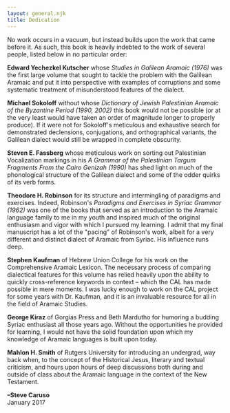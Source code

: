 ```yaml
---
layout: general.njk
title: Dedication
---
```


No work occurs in a vacuum, but instead builds upon the work that came before it. As such, this book is heavily indebted to the work of several people, listed below in no particular order:

**Edward Yechezkel Kutscher** whose *Studies in Galilean Aramaic (1976)* was the first large volume that sought to tackle the problem with the Galilean Aramaic and put it into perspective with examples of corruptions and some systematic treatment of misunderstood features of the dialect.

**Michael Sokoloff** without whose *Dictionary of Jewish Palestinian Aramaic of the Byzantine Period (1990, 2002)* this book would not be possible (or at the very least would have taken an order of magnitude longer to properly produce). If it were not for Sokoloff's meticulous and exhaustive search for demonstrated declensions, conjugations, and orthographical variants, the Galilean dialect would still be wrapped in complete obscurity. 

**Steven E. Fassberg** whose meticulous work on sorting out Palestinian Vocalization markings in his *A Grammar of the Palestinian Targum Fragments From the Cairo Genizah (1990)* has shed light on much of the phonological structure of the Galilean dialect and some of the odder quirks of its verb forms.    

**Theodore H. Robinson** for its structure and intermingling of paradigms and exercises. Indeed, Robinson's *Paradigms and Exercises in Syriac Grammar (1962)* was one of the books that served as an introduction to the Aramaic language family to me in my youth and inspired much of the original enthusiasm and vigor with which I pursued my learning. I admit that my final manuscript has a lot of the "pacing" of Robinson's work, albeit for a very different and distinct dialect of Aramaic from Syriac. His influence runs deep.

**Stephen Kaufman** of Hebrew Union College for his work on the Comprehensive Aramaic Lexicon. The necessary process of comparing dialectical features for this volume has relied heavily upon the ability to quickly cross-reference keywords in context – which the CAL has made possible in mere moments. I was lucky enough to work on the CAL project for some years with Dr. Kaufman, and it is an invaluable resource for all in the field of Aramaic Studies.

**George Kiraz** of Gorgias Press and Beth Mardutho for humoring a budding Syriac enthusiast all those years ago. Without the opportunities he provided for learning, I would not have the solid foundation upon which my knowledge of Aramaic languages is built upon today.

**Mahlon H. Smith** of Rutgers University for introducing an undergrad, way back when, to the concept of the Historical Jesus, literary and textual criticism, and hours upon hours of deep discussions both during and outside of class about the Aramaic language in the context of the New Testament.

**–Steve Caruso**  
January 2017